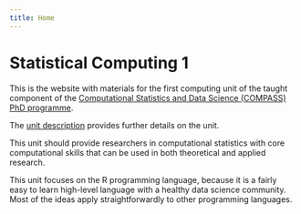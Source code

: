 ```yaml
---
title: Home
---
```


# Statistical Computing 1

This is the website with materials for the first computing unit of the taught component of the [Computational Statistics and Data Science (COMPASS) PhD programme](https://www.bristol.ac.uk/cdt/compass/).

The [unit description](https://www.bris.ac.uk/unit-programme-catalogue/UnitDetails.jsa?ayrCode=20%2F21&unitCode=MATHM0039) provides further details on the unit.

This unit should provide researchers in computational statistics with core computational skills that can be used in both theoretical and applied research.

This unit focuses on the R programming language, because it is a fairly easy to learn high-level language with a healthy data science community. Most of the ideas apply straightforwardly to other programming languages.
